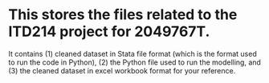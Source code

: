 # This stores the files related to the ITD214 project for 2049767T.

It contains (1) cleaned dataset in Stata file format (which is the format used to run the code in Python), (2) the Python file used to run the modelling, and (3) the cleaned dataset in excel workbook format for your reference.
